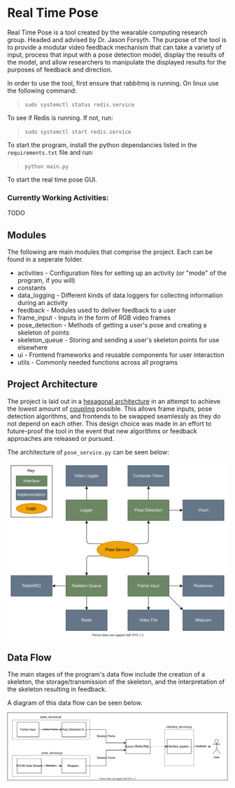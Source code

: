 # Real Time Pose

Real Time Pose is a tool created by the wearable computing research group. Headed and advised by Dr. Jason Forsyth. The purpose of the tool is to provide a modular video feedback mechanism that can take a variety of input, process that input with a pose detection model, display the results of the model, and allow researchers to manipulate the displayed results for the purposes of feedback and direction.

In order to use the tool, first ensure that rabbitmq is running. On linux use the following command:
> `sudo systemctl status redis.service`

To see if Redis is running. If not, run:
> `sudo systemctl start redis.service`

To start the program, install the python dependancies listed in the `requirements.txt` file and run:

> `python main.py`

To start the real time pose GUI.

<!-- Next, start the user interface with `start_ui.py` and specify the desired activity. Once the first program is running, run `start_pose.py` with the desired input method. 

`start_pose.py` will fill up a queue with data points that will then be consumed by the front end.

### Example Usage:
> `python start_pose.py --help`

> `python start_ui.py --activity game`<br/>
> `python start_pose.py video webcam` 

> `python start_ui.py --activity game_mk2 --file data/looped/jumping_jacks.csv --hide_demo`<br/>
> `python start_pose.py video --hide_video file --path ./activities/jumping_jacks/demo.mp4`  -->

### Currently Working Activities:
TODO
<!-- * **game** - Two floating buttons that move around randomly.
* **game_mk2** - Actively moving buttons make user replicate dynamic motion. Complete with score tracking and name entering. (requires --file to define motion)
* **bread_crumb** - Buttons that move from one spot to another to guide a user into a defined motion. (requires --file to define motion)
* **haptic** - A single button moving around when clicked. Connects to the haptic golf glove to deliver feedback based on the button direction.
* **shapes** - Six triangles followed by six rectangles followed by six circles (requires --file to define motion(data/looped/shapes.csv))
* **vector_haptic** - Pairs with haptic glove to deliver haptic feedback and direct a user to move their hand to randomly generated points. -->

## Modules

The following are main modules that comprise the project. Each can be found in a seperate folder.

* activities - Configuration files for setting up an activity (or "mode" of the program, if you will)
* constants 
* data_logging - Different kinds of data loggers for collecting information during an activity
* feedback - Modules used to deliver feedback to a user
* frame_input - Inputs in the form of RGB video frames 
* pose_detection - Methods of getting a user's pose and creating a skeleton of points
* skeleton_queue - Storing and sending a user's skeleton points for use elsewhere
* ui - Frontend frameworks and reusable components for user interaction
* utils - Commonly needed functions across all programs


## Project Architecture
The project is laid out in a [hexagonal architecture](https://en.wikipedia.org/wiki/Hexagonal_architecture_(software)) in an attempt to achieve the lowest amount of [coupling](https://en.wikipedia.org/wiki/Coupling_%28computer_programming%29) possible. This allows frame inputs, pose detection algorithms, and frontends to be swapped seamlessly as they do not depend on each other. This design choice was made in an effort to future-proof the tool in the event that new algorithms or feedback approaches are released or pursued.

The architecture of `pose_service.py` can be seen below:

![Pose service project architecture](./documentation/pose_service.drawio.svg)

## Data Flow

The main stages of the program's data flow include the creation of a skeleton, the storage/transmission of the skeleton, and the interpretation of the skeleton resulting in feedback.

A diagram of this data flow can be seen below. 

![Basic layout of the real time pose project.](./documentation/system_diagram.drawio.svg)



